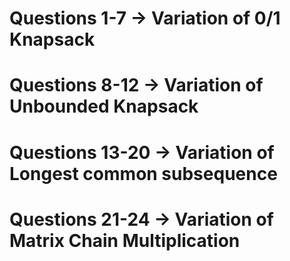 # Questions 1-7 -> Variation of 0/1 Knapsack
# Questions 8-12  -> Variation of Unbounded Knapsack
# Questions 13-20 -> Variation of Longest common subsequence
# Questions 21-24 -> Variation of Matrix Chain Multiplication
